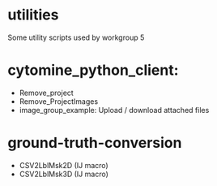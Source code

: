 # utilities
Some utility scripts used by workgroup 5

# cytomine_python_client:

- Remove_project
- Remove_ProjectImages
- image_group_example: Upload / download attached files

# ground-truth-conversion

- CSV2LblMsk2D (IJ macro)
- CSV2LblMsk3D (IJ macro)
